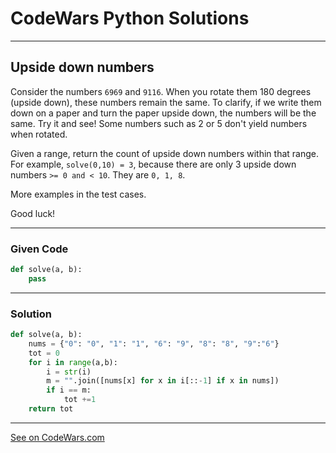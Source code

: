 # CodeWars Python Solutions

---

## Upside down numbers

Consider the numbers `6969` and `9116`. When you rotate them 180 degrees (upside down), these numbers remain the same. To clarify, if we write them down on a paper and turn the paper upside down, the numbers will be the same. Try it and see! Some numbers such as 2 or 5 don't yield numbers when rotated.

Given a range, return the count of upside down numbers within that range. For example, `solve(0,10) = 3`, because there are only 3 upside down numbers `>= 0 and < 10`. They are `0, 1, 8`.

More examples in the test cases.

Good luck!

---

### Given Code


```python
def solve(a, b):
    pass
```

---

### Solution


```python
def solve(a, b):
    nums = {"0": "0", "1": "1", "6": "9", "8": "8", "9":"6"}
    tot = 0
    for i in range(a,b):
        i = str(i)
        m = "".join([nums[x] for x in i[::-1] if x in nums])
        if i == m:
            tot +=1
    return tot
```


---


[See on CodeWars.com](https://www.codewars.com/kata/59f7597716049833200001eb/)
